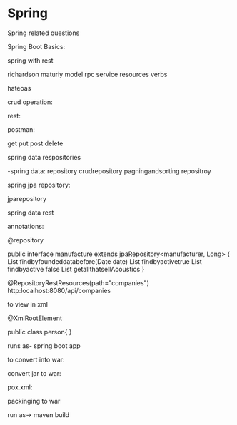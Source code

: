 # Spring
Spring related questions 

Spring Boot Basics:

spring with rest

richardson maturiy model
rpc service
resources
verbs

hateoas

crud operation:

rest:

postman:

get
put
post
delete

spring data respositories

-spring data:
repository
crudrepository
pagningandsorting repositroy

spring jpa repository:

jparepository

spring data rest 

annotations:

@repository

public interface manufacture extends jpaRepository<manufacturer, Long>
{
List<manufacture> findbyfoundeddatabefore(Date date)
List<manufacture> findbyactivetrue
List<manufacture> findbyactive false
List<manufacture> getallthatsellAcoustics
}

@RepositoryRestResources(path="companies")
http:localhost:8080/api/companies

to view in xml

@XmlRootElement

public class person{
}

runs as- spring boot app

to convert into war:



convert jar to war:

pox.xml:

packinging to war

run as-> maven build




